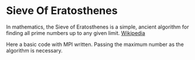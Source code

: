 # Sieve Of Eratosthenes

In mathematics, the Sieve of Eratosthenes is a simple, ancient algorithm for finding all prime numbers up to any given limit. 
[Wikipedia](https://en.wikipedia.org/wiki/Sieve_of_Eratosthenes)

Here a basic code with MPI written. 
Passing the maximum number as the algorithm is necessary. 


